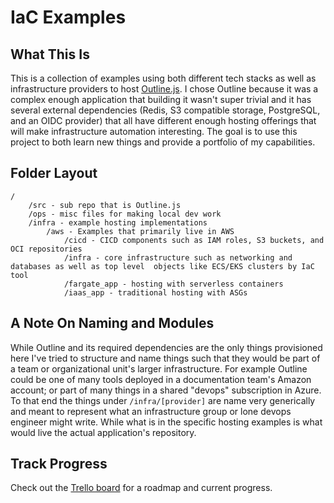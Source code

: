 # IaC Examples

## What This Is
This is a collection of examples using both different tech stacks as well as infrastructure providers to host [Outline.js](https://github.com/outline/outline). I chose Outline because it was a complex enough application that building it wasn't super trivial and it has several external dependencies (Redis, S3 compatible storage, PostgreSQL, and an OIDC provider) that all have different enough hosting offerings that will make infrastructure automation interesting. The goal is to use this project to both learn new things and provide a portfolio of my capabilities.

## Folder Layout
```
/
    /src - sub repo that is Outline.js
    /ops - misc files for making local dev work
    /infra - example hosting implementations
        /aws - Examples that primarily live in AWS
            /cicd - CICD components such as IAM roles, S3 buckets, and OCI repositories
            /infra - core infrastructure such as networking and databases as well as top level  objects like ECS/EKS clusters by IaC tool
            /fargate_app - hosting with serverless containers
            /iaas_app - traditional hosting with ASGs
```

## A Note On Naming and Modules
While Outline and its required dependencies are the only things provisioned here I've tried to structure and name things such that they would be part of a team or organizational unit's larger infrastructure. For example Outline could be one of many tools deployed in a documentation team's Amazon account; or part of many things in a shared "devops" subscription in Azure. To that end the things under `/infra/[provider]` are name very generically and meant to represent what an infrastructure group or lone devops engineer might write. While what is in the specific hosting examples is what would live the actual application's repository. 

## Track Progress
Check out the [Trello board](https://trello.com/b/9fzihbj7/iac-examples) for a roadmap and current progress.